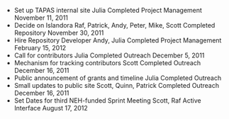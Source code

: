 
 
* Set up TAPAS internal site 	Julia 	Completed 	Project Management 	November 11, 2011 
* Decide on Islandora 	Raf, Patrick, Andy, Peter, Mike, Scott 	Completed 	Repository 	November 30, 2011 
* Hire Repository Developer 	Andy, Julia 	Completed 	Project Management 	February 15, 2012 
* Call for contributors 	Julia 	Completed 	Outreach 	December 5, 2011 
* Mechanism for tracking contributors 	Scott 	Completed 	Outreach 	December 16, 2011 
* Public announcement of grants and timeline 	Julia 	Completed 	Outreach 	 
* Small updates to public site 	Scott, Quinn, Patrick 	Completed 	Outreach 	December 16, 2011 
* Set Dates for third NEH-funded Sprint Meeting 	Scott, Raf 	Active 	Interface 	August 17, 2012 
